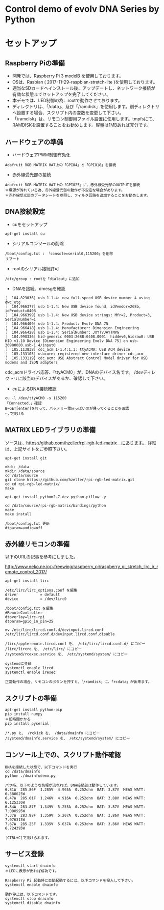 Control demo of evolv DNA Series by Python
===
# セットアップ

Raspberry Piの準備
---
- 開発では、Raspberry Pi 3 modelB を使用しております。
- OSは、Rasbian ( 2017-11-29-raspbian-stretch-lite )を使用しております。
- 適当なSDカードへインストール後、アップデートし、ネットワーク接続が有効な状態までセットアップを完了してください。
- 本デモでは、LED制御の為、rootで動作させております。
- ディレクトリは、「/data」、及び「/ramdisk」を使用します。別ディレクトリへ設置する場合、スクリプト内の変数を変更して下さい。
- 「/ramdisk」は、リモコン制御用ファイル設置に使用します。tmpfsにて、RAMDISKを設置することをお勧めします。容量は1MBあれば充分です。

ハードウェアの準備
---
- ハードウェアPWM制御有効化
```
Adafruit RGB MATRIX HAT上の「GPIO4」と「GPIO18」を接続
```
- 赤外線受光部の接続
```
Adafruit RGB MATRIX HAT上の「GPIO25」に、赤外線受光部のOUTPUTを接続
＊電源が汚れている為、赤外線受光部の動作が不安定な場合があります。
＊赤外線受光部のデータシートを参照し、フィルタ回路を追加することをお勧めします。
```

DNA接続設定
---
- cuをセットアップ
```
apt-get install cu
```
- シリアルコンソールの削除
```
/boot/config.txt : 「console=serial0,115200」を削除
リブート
```
- rootのシリアル接続許可
```
/etc/group : rootを「dialout」に追加
```
- DNAを接続、dmesgを確認
```
[  104.823036] usb 1-1.4: new full-speed USB device number 4 using dwc_otg
[  104.966377] usb 1-1.4: New USB device found, idVendor=268b, idProduct=0408
[  104.966399] usb 1-1.4: New USB device strings: Mfr=2, Product=3, SerialNumber=1
[  104.966409] usb 1-1.4: Product: Evolv DNA 75
[  104.966418] usb 1-1.4: Manufacturer: Dimension Engineering
[  104.966428] usb 1-1.4: SerialNumber: JXYTVJAYTNVG
[  104.998336] hid-generic 0003:268B:0408.0001: hiddev0,hidraw0: USB HID v1.10 Device [Dimension Engineering Evolv DNA 75] on usb-20980000.usb-1.4/input0
[  105.113838] cdc_acm 1-1.4:1.1: ttyACM0: USB ACM device
[  105.133105] usbcore: registered new interface driver cdc_acm
[  105.133119] cdc_acm: USB Abstract Control Model driver for USB modems and ISDN adapters
```
cdc_acmドライバ応答、「ttyACM0」が、DNAのデバイス名です。
/devディレクトリに該当のデバイスがあるか、確認して下さい。
- cuによるDNA接続確認
```
cu -l /dev/ttyACM0 -s 115200
「Connected.」確認
B=GET[enter]を打って、バッテリー電圧っぽいのが帰ってくることを確認
~.で抜ける
```

MATRIX LEDライブラリの準備
---
ソースは、https://github.com/hzeller/rpi-rgb-led-matrix　にあります。
詳細は、上記サイトをご参照下さい。
```
apt-get install git

mkdir /data
mkdir /data/source
cd /data/source
git clone https://github.com/hzeller/rpi-rgb-led-matrix.git
cd cd rpi-rgb-led-matrix/
make

apt-get install python2.7-dev python-pillow -y

cd /data/source/rpi-rgb-matrix/bindings/python
make
make install

/boot/config.txt 更新
dtparam=audio=off
```

赤外線リモコンの準備
---
以下のURLの記事を参考にしました。

http://www.neko.ne.jp/~freewing/raspberry_pi/raspberry_pi_stretch_lirc_ir_remote_control_2017/
```
apt-get install lirc

/etc/lirc/lirc_options.conf を編集
driver          = default
device          = /dev/lirc0

/boot/config.txt を編集
#RemoteController
dtoverlay=lirc-rpi
dtparam=gpio_in_pin=25

mv /etc/lirc/lircd.conf.d/devinput.lircd.conf /etc/lirc/lircd.conf.d/devinput.lircd.conf,disable

/lirc/appleremote.lircd.conf を、 /etc/lirc/lircd.conf.d/ にコピー
/lirc/lircrc を、 /etc/lirc/ にコピー
/systemd/rcexec.service を、 /etc/systemd/system/ にコピー

systemdに登録
systemctl enable lircd
systemctl enable irexec

正常動作の場合、リモコンのボタンを押すと、「/ramdisk」に、「rcdata」が出来ます。
```

スクリプトの準備
---
```
apt-get install python-pip
pip install numpy
＊超時間かかる
pip install pyserial

/*.py と、 /rckick を、 /data/dnainfo にコピー
/systemd/dnainfo.service を、 /etc/systemd/system/ にコピー
```

コンソール上での、スクリプト動作確認
---
```
DNAを接続した状態で、以下コマンドを実行
cd /data/dnainfo
python ./dnainfodemo.py

パフ時、以下のような情報が流れれば、DNA接続部は動作しています。
6.81W  285.86F  1.285V  4.965A  0.252ohm  BAT: 3.87V  MEAS WATT: 6.380025W
6.47W  285.01F  1.246V  4.916A  0.252ohm  BAT: 3.88V  MEAS WATT: 6.125336W
6.84W  283.87F  1.349V  5.255A  0.252ohm  BAT: 3.87V  MEAS WATT: 7.088995W
7.37W  283.88F  1.359V  5.207A  0.252ohm  BAT: 3.86V  MEAS WATT: 7.076313W
7.67W  285.25F  1.335V  5.037A  0.253ohm  BAT: 3.86V  MEAS WATT: 6.724395W

[CTRL+C]で抜けられます。
```

サービス登録
---
```
systemctl start dnainfo
＊LEDに表示が出れば成功です。

Raspberry Pi 起動時に自動起動するには、以下コマンドを投入して下さい。
systemctl enable dnainfo

動作停止は、以下コマンドです。
systemctl stop dnainfo
systemctl disable dnainfo
```
